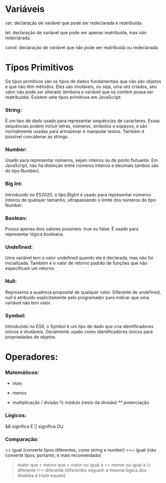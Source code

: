 # Variáveis

var: declaração de variável que pode ser redeclarada e reatribuída.

let: declaração de variável que pode ser apenas reatribuída, mas não redeclarada.

const: declaração de variável que não pode ser reatribuída ou redeclarada.


# Tipos Primitivos

Os tipos primitivos são os tipos de dados fundamentais que não são objetos e que não têm métodos. Eles são imutáveis, ou seja, uma vez criados, seu valor não pode ser alterado (embora a variável que os contém possa ser reatribuída). Existem sete tipos primitivos em JavaScript:

### String:
É um tipo de dado usado para representar sequências de caracteres. Essas sequências podem incluir letras, números, símbolos e espaços, e são normalmente usadas para armazenar e manipular textos. Também é possível concatenar as strings.

### Number:
Usado para representar números, sejam inteiros ou de ponto flutuante. Em JavaScript, não há distinção entre números inteiros e decimais (ambos são do tipo Number).

### Big Int: 
Introduzido no ES2020, o tipo BigInt é usado para representar números inteiros de qualquer tamanho, ultrapassando o limite dos números do tipo Number.

### Boolean:
Possui apenas dois valores possíveis: true ou false. É usado para representar lógica booleana.

### Undefined:
Uma variável tem o valor undefined quando ela é declarada, mas não foi inicializada. Também é o valor de retorno padrão de funções que não especificam um retorno.

### Null:
Representa a ausência proposital de qualquer valor. Diferente de undefined, null é atribuído explicitamente pelo programador para indicar que uma variável não tem valor.

### Symbol:
Introduzido no ES6, o Symbol é um tipo de dado que cria identificadores únicos e imutáveis. Geralmente usado como identificadores únicos para propriedades de objetos.


# Operadores:

### Matemáticos:
+ mais
- menos
* multiplicação
/ divisão
% módulo (resto da divisão)
** potenciação

### Lógicos:
&& significa E
|| significa OU

### Comparação: 
== igual (converte tipos diferentes, como string e number)
=== igual (não converte tipos, portanto, é mais recomendado)
> maior que
< menor que
>= maior ou igual a
<= menor ou igual a
!= diferente
!== diferente
(diferentes seguem a mesma lógica dos doubles e triple equals)
